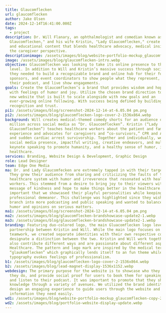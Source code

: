 ```yaml
---
title: Glaucomflecken
url: glaucomflecken
author: Jake Olsen
date: 2024-12-14T16:41:00.000Z
tags:
  - project
description: Dr. Will Flanary, an ophthalmologist and comedian known as "Dr.
  Glaucomflecken," and his wife Kristin, "Lady Glaucomflecken," create humorous
  and educational content that blends healthcare advocacy, medical insights, and
  the caregiver perspective.
descriptionimage: /assets/images/blog/website-portfolio-mockup_glaucomflecken-copy-2048x1005.webp
image: /assets/images/blog/glaucomflecken-intro.webp
objective: Glaucomflecken was looking to take its online presence to the next
  level. In addition to Will and Kristin’s massive success through social media,
  they needed to build a recognizable brand and online hub for their followers,
  sponsors, and event coordinators to show people what they represent, promote
  their podcast, and live show engagements.
goals: Create the Glaucomflecken’s a brand that provides wisdom and hope infused
  with feelings of humor and joy. Utilize the chosen brand direction to design a
  new website that is built to scale alongside with new goals and an
  ever-growing online following. With success being defined by building brand
  recognition and trust.
pi1: /assets/images/blog/screenshot-2024-12-14-at-6.05.04 pm.png
pi2: /assets/images/blog/glaucomflecken-logo-cover-2-1536x864.webp
background: Will creates medical-themed comedy shorts for an audience of over 3
  million across social media as “Dr. Glaucomflecken”. Kristin (“Lady
  Glaucomflecken”) teaches healthcare workers about the patient and family
  experience and advocates for caregivers and “co-survivors,” CPR and AED use,
  and sudden cardiac arrest survivorship. Together and individually, we use our
  social media presence, impactful writing, creative endeavors, and multimedia
  keynote speaking to promote humanity, and a healthy sense of humor, in
  healthcare.
services: Branding, Website Design & Development, Graphic Design
role: Lead Designer
team: Edge One Media
ma: Dr. and Lady Glaucomfecken are extremely tapped in with their target market.
  They grew their audience from sharing and criticizing the faults of the
  healthcare system with humor and irreverence that resonated with healthcare
  workers. This stemmed from a desire to bring joy to their viewers with a
  message of kindness and hope to make things better in the healthcare.  It was
  important that we showcased their playful personalities while keeping a
  professional demeanor. This challenge was highlighted since they wished to
  branch into more podcasting and public speaking and wanted to balance their
  humor and opinions on serious matters.
ma1: /assets/images/blog/screenshot-2024-12-14-at-6.05.04 pm.png
ma2: /assets/images/blog/glaucomflecken-brandshowcase-update2-1.webp
ma3: /assets/images/blog/glaucomflecken-brandshowcase-update2-1.webp
branding: Featuring duo-colored logo, the main Gluacomflecken logo leverages the
  partnership between Kristin and Will. While the main logo focuses on their
  teamwork, we created separate identities with their own respective colors to
  designate a distinction between the two. Kristin and Will work together but
  also contribute different ways and are passionate about different aspects of
  Healthcare. The pattern and logo mark are inspired by the medical term
  “glaukomflecken” which graphically lends itself to an fun theme while the
  typography evokes feelings of professionalism.
b1: /assets/images/blog/glaucomflecken-logo-cover-2-1536x864.webp
b2: /assets/images/blog/lead-magnet-display-1536x1152.webp
webdesign: The primary purpose for the website is to showcase who they are, what
  they do, and provide social proof for users to book them for speaking events
  and listen to their podcast. It was important to promote that they share their
  knowledge through a variety of avenues. We utilized the brand identity to
  design an engaging experience to guide users through the website and find the
  information they need easily.
wd1: /assets/images/blog/website-portfolio-mockup_glaucomflecken-copy-2048x1005.webp
wd2: /assets/images/blog/portfolio-website-display-update.webp
---
```

